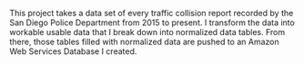 This project takes a data set of every traffic collision report recorded by the San Diego Police Department from 2015 to present. I transform the data into workable usable data that I break down into normalized data tables. From there, those tables filled with normalized data are pushed to an Amazon Web Services Database I created.
